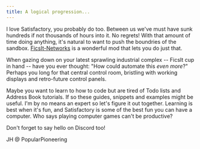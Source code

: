 ```yaml
---
title: A logical progression...
---
```


I love Satisfactory, you probably do too. Between us we've must have sunk hundreds if not thousands of hours into it. No regrets! With that amount of time doing anything, it's natural to want to push the boundries of the sandbox. [FicsIt-Networks](https://ficsit.app/mod/FicsItNetworks) is a wonderful mod that lets you do just that. 

When gazing down on your latest sprawling industrial complex -- FicsIt cup in hand -- have you ever thought: "How could automate this *even more*?" Perhaps you long for that central control room, bristling with working displays and retro-future control panels.

Maybe you want to learn to how to code but are tired of Todo lists and Address Book tutorials. If so these guides, snippets and examples might be useful. I'm by no means an expert so let's figure it out together. Learning is best when it's fun, and Satisfactory is some of the best fun you can have a computer. Who says playing computer games can't be productive? 

Don't forget to say hello on Discord too! 

JH @ PopularPioneering
